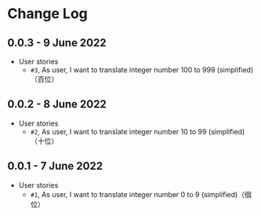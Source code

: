 # Change Log

## 0.0.3 - 9 June 2022

- User stories
  - `#3`, As user, I want to translate integer number 100 to 999 (simplified)（百位）

## 0.0.2 - 8 June 2022

- User stories
  - `#2`, As user, I want to translate integer number 10 to 99 (simplified)（十位）

## 0.0.1 - 7 June 2022

- User stories
  - `#1`, As user, I want to translate integer number 0 to 9 (simplified)（個位）
